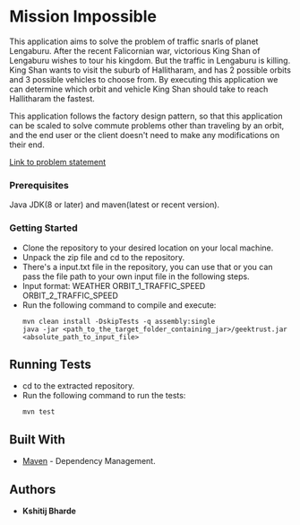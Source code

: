 # Mission Impossible

This application aims to solve the problem of traffic snarls of planet Lengaburu. After the recent Falicornian war, victorious King
Shan of Lengaburu wishes to tour his kingdom. But the traffic in Lengaburu is killing. King Shan wants to visit the suburb of Hallitharam, and has 2 possible orbits and 3 possible vehicles to choose from. By executing this application we can determine which orbit and vehicle King Shan should take to reach Hallitharam the fastest.

This application follows the factory design pattern, so that this application can be scaled to solve commute problems other than traveling by an orbit, and the end user or the client doesn't need to make any modifications on their end.

[Link to problem statement](https://www.geektrust.in/coding-problem/backend/traffic)

### Prerequisites

Java JDK(8 or later) and maven(latest or recent version).

### Getting Started

* Clone the repository to your desired location on your local machine.
* Unpack the zip file and cd to the repository.
* There's a input.txt file in the repository, you can use that or you can pass the file path to your own input file in the following steps.
* Input format: WEATHER ORBIT_1_TRAFFIC_SPEED ORBIT_2_TRAFFIC_SPEED
* Run the following command to compile and execute:
    ```
    mvn clean install -DskipTests -q assembly:single
    java -jar <path_to_the_target_folder_containing_jar>/geektrust.jar <absolute_path_to_input_file>
    ```
## Running Tests
* cd to the extracted repository.
* Run the following command to run the tests:
    ```
    mvn test
    ```

## Built With

* [Maven](https://maven.apache.org/) - Dependency Management.

## Authors

* **Kshitij Bharde**
